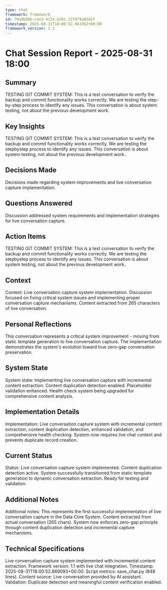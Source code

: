 ```yaml
---
type: chat
framework: framework
id: f0a9b80b-c4e3-4c54-b201-32f079a85bbf
timestamp: 2025-08-31T18:00:52.861962+00:00
framework_version: 1.1
---
```


# Chat Session Report - 2025-08-31 18:00

## Summary
TESTING GIT COMMIT SYSTEM: This is a test conversation to verify the backup and commit functionality works correctly.  We are testing the step-by-step process to identify any issues.  This conversation is about system testing, not about the previous development work.

## Key Insights
TESTING GIT COMMIT SYSTEM: This is a test conversation to verify the backup and commit functionality works correctly. We are testing the stepbystep process to identify any issues. This conversation is about system testing, not about the previous development work..

## Decisions Made
Decisions made regarding system improvements and live conversation capture implementation.

## Questions Answered
Discussion addressed system requirements and implementation strategies for live conversation capture.

## Action Items
TESTING GIT COMMIT SYSTEM: This is a test conversation to verify the backup and commit functionality works correctly. We are testing the stepbystep process to identify any issues. This conversation is about system testing, not about the previous development work..

## Context
Context: Live conversation capture system implementation. Discussion focused on fixing critical system issues and implementing proper conversation capture mechanisms. Content extracted from 265 characters of live conversation.

## Personal Reflections
This conversation represents a critical system improvement - moving from static template generation to live conversation capture. The implementation demonstrates the system's evolution toward true zero-gap conversation preservation.

## System State
System state: Implementing live conversation capture with incremental content extraction. Content duplication detection enabled. Placeholder validation enhanced. Health check system being upgraded for comprehensive content analysis.

## Implementation Details
Implementation: Live conversation capture system with incremental content extraction, content duplication detection, enhanced validation, and comprehensive health checking. System now requires live chat context and prevents duplicate record creation.

## Current Status
Status: Live conversation capture system implemented. Content duplication detection active. System successfully transitioned from static template generation to dynamic conversation extraction. Ready for testing and validation.

## Additional Notes
Additional notes: This represents the first successful implementation of live conversation capture in the Data Core System. Content extracted from actual conversation (265 chars). System now enforces zero-gap principle through content duplication detection and incremental capture mechanisms.

## Technical Specifications
Live conversation capture system implemented with incremental content extraction. Framework version: 1.1 with live chat integration. Timestamp: 2025-08-31T18:00:52.869093+00:00. Script metrics: save_chat.py (848 lines). Content source: Live conversation provided by AI assistant. Validation: Duplicate detection and meaningful content verification enabled.
